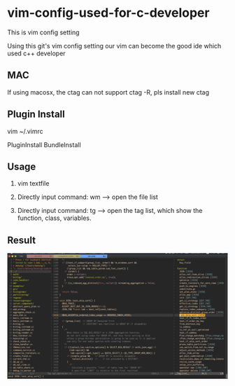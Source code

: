 # vim-config-used-for-c-developer
This is vim config setting

Using this git's vim config setting our vim can become the good ide which used c++ developer

## MAC
If using macosx, the ctag can not support ctag -R, pls install new ctag

## Plugin Install

vim ~/.vimrc

PluginInstall
BundleInstall

## Usage
1. vim textfile

2. Directly input command: wm --> open the file list
3. Directly input command: tg --> open the tag list, which show the function, class, variables.


## Result

![](https://github.com/mateng0915/photo_library/blob/master/Screen%20Shot%202020-06-20%20at%203.29.39%20PM.png)
